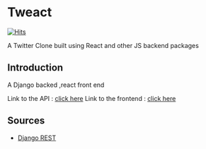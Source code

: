 # Tweact
[![Hits](https://hits.seeyoufarm.com/api/count/incr/badge.svg?url=https%3A%2F%2Fgithub.com%2Fghaiyur-musubi%2Ftweact&count_bg=%2379C83D&title_bg=%23555555&icon=&icon_color=%23E7E7E7&title=Visitors&edge_flat=false)](https://hits.seeyoufarm.com)

A Twitter Clone built using React and other JS backend packages 

## Introduction 

A Django backed ,react front end

Link to the API : [click here](https://tweat-api.herokuapp.com)
Link to the frontend : [click here](https://tweact-frontend.herokuapp.com)

## Sources 

- [Django REST](https://www.django-rest-framework.org)


